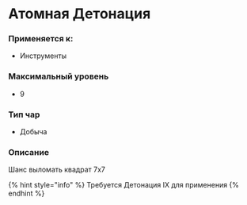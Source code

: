 # Атомная Детонация

### Применяется к:

* Инструменты

### Максимальный уровень&#x20;

* 9

### Тип чар

* Добыча

### Описание&#x20;

Шанс выломать квадрат 7x7

{% hint style="info" %}
Требуется Детонация IX для применения
{% endhint %}
